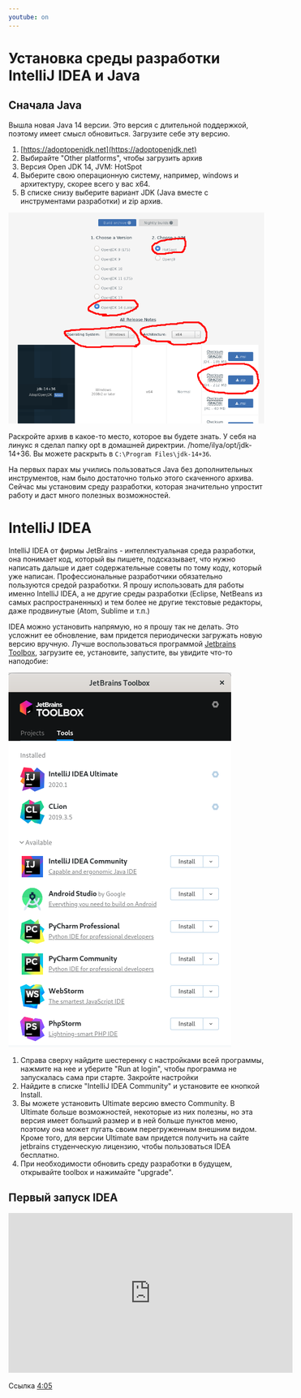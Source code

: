```yaml
---
youtube: on
---
```


# Установка среды разработки IntelliJ IDEA и Java

## Сначала Java

Вышла новая Java 14 версии. Это версия с длительной 
поддержкой, поэтому имеет смысл обновиться. Загрузите себе
эту версию.

1. [https://adoptopenjdk.net](https://adoptopenjdk.net)
1. Выбирайте "Other platforms", чтобы загрузить архив
1. Версия Open JDK 14, JVM: HotSpot
1. Выберите свою операционную систему, например, windows
и архитектуру, скорее всего у вас x64.
1. В списке снизу выберите вариант JDK (Java вместе с инструментами
разработки) и zip архив.  

![Загрузка Java](java-download.png)

Раскройте архив в какое-то место, которое вы будете знать. У себя на линукс я сделал папку opt в домашней
директрии. /home/ilya/opt/jdk-14+36. Вы можете раскрыть в `C:\Program Files\jdk-14+36`.

На первых парах мы учились пользоваться Java без дополнительных инструментов, нам было достаточно
только этого скаченного архива. Сейчас мы установим среду разработки, которая значительно упростит работу
и даст много полезных возможностей.

# IntelliJ IDEA

IntelliJ IDEA от фирмы JetBrains - интеллектуальная среда разработки, она понимает код, который вы пишете,
подсказывает, что
нужно написать дальше и дает содержательные советы по тому коду, который уже написан. Профессиональные 
разработчики обязательно пользуются средой разработки.
Я прошу использовать для работы именно IntelliJ IDEA, а не другие среды разработки (Eclipse, NetBeans из
самых распространенных) и тем более не другие текстовые редакторы, даже продвинутые (Atom, Sublime и т.п.)

IDEA можно установить напрямую, но я прошу так не делать. Это усложнит ее обновление, вам придется периодически
загружать новую версию вручную. Лучше воспользоваться программой [Jetbrains Toolbox](https://www.jetbrains.com/toolbox-app/),
загрузите ее, установите, запустите, вы увидите что-то наподобие:

![jetbrains toolbox](toolbox.png)

1. Справа сверху найдите шестеренку с настройками всей программы, нажмите на нее и уберите "Run at login", чтобы программа
не запускалась сама при старте. Закройте настройки
1. Найдите в списке "IntelliJ IDEA Community" и установите ее кнопкой Install.
1. Вы можете установить Ultimate версию вместо Community. В Ultimate больше возможностей, некоторые из них
полезны, но эта версия имеет больший размер и в ней больше пунктов меню, поэтому она может пугать своим
перегруженным внешним видом. Кроме того, для версии Ultimate вам придется получить на сайте
jetbrains студенческую лицензию, чтобы пользоваться IDEA бесплатно.
1. При необходимости обновить среду разработки в будущем, открывайте toolbox и нажимайте "upgrade".

## Первый запуск IDEA


<iframe id='video1' width="560" height="315" src="https://www.youtube.com/embed/7hfv4I-h8gs" frameborder="0" allow="accelerometer; autoplay; encrypted-media; gyroscope; picture-in-picture" allowfullscreen></iframe>

Ссылка [4:05](youtube://#video1#4:05)
